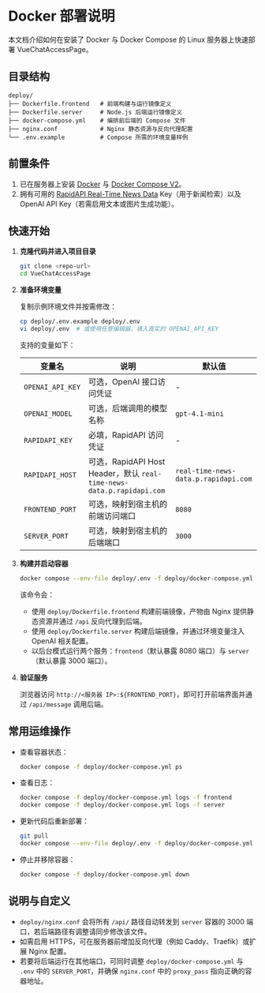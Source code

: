 # Docker 部署说明

本文档介绍如何在安装了 Docker 与 Docker Compose 的 Linux 服务器上快速部署 VueChatAccessPage。

## 目录结构

```
deploy/
├── Dockerfile.frontend   # 前端构建与运行镜像定义
├── Dockerfile.server     # Node.js 后端运行镜像定义
├── docker-compose.yml    # 编排前后端的 Compose 文件
├── nginx.conf            # Nginx 静态资源与反向代理配置
└── .env.example          # Compose 所需的环境变量样例
```

## 前置条件

1. 已在服务器上安装 [Docker](https://docs.docker.com/engine/install/) 与 [Docker Compose V2](https://docs.docker.com/compose/install/)。
2. 拥有可用的 [RapidAPI Real-Time News Data](https://rapidapi.com/letscrape-6bRBa3QguO5/api/real-time-news-data) Key（用于新闻检索）以及 OpenAI API Key（若需启用文本或图片生成功能）。

## 快速开始

1. **克隆代码并进入项目目录**

   ```bash
   git clone <repo-url>
   cd VueChatAccessPage
   ```

2. **准备环境变量**

   复制示例环境文件并按需修改：

   ```bash
   cp deploy/.env.example deploy/.env
   vi deploy/.env  # 或使用任意编辑器，填入真实的 OPENAI_API_KEY
   ```

   支持的变量如下：

   | 变量名 | 说明 | 默认值 |
   | --- | --- | --- |
   | `OPENAI_API_KEY` | 可选，OpenAI 接口访问凭证 | - |
   | `OPENAI_MODEL` | 可选，后端调用的模型名称 | `gpt-4.1-mini` |
   | `RAPIDAPI_KEY` | 必填，RapidAPI 访问凭证 | - |
   | `RAPIDAPI_HOST` | 可选，RapidAPI Host Header，默认 `real-time-news-data.p.rapidapi.com` | `real-time-news-data.p.rapidapi.com` |
   | `FRONTEND_PORT` | 可选，映射到宿主机的前端访问端口 | `8080` |
   | `SERVER_PORT` | 可选，映射到宿主机的后端端口 | `3000` |

3. **构建并启动容器**

   ```bash
   docker compose --env-file deploy/.env -f deploy/docker-compose.yml up -d --build
   ```

   该命令会：

   - 使用 `deploy/Dockerfile.frontend` 构建前端镜像，产物由 Nginx 提供静态资源并通过 `/api` 反向代理到后端。
   - 使用 `deploy/Dockerfile.server` 构建后端镜像，并通过环境变量注入 OpenAI 相关配置。
   - 以后台模式运行两个服务：`frontend`（默认暴露 8080 端口）与 `server`（默认暴露 3000 端口）。

4. **验证服务**

   浏览器访问 `http://<服务器 IP>:${FRONTEND_PORT}`，即可打开前端界面并通过 `/api/message` 调用后端。

## 常用运维操作

- 查看容器状态：

  ```bash
  docker compose -f deploy/docker-compose.yml ps
  ```

- 查看日志：

  ```bash
  docker compose -f deploy/docker-compose.yml logs -f frontend
  docker compose -f deploy/docker-compose.yml logs -f server
  ```

- 更新代码后重新部署：

  ```bash
  git pull
  docker compose --env-file deploy/.env -f deploy/docker-compose.yml up -d --build
  ```

- 停止并移除容器：

  ```bash
  docker compose -f deploy/docker-compose.yml down
  ```

## 说明与自定义

- `deploy/nginx.conf` 会将所有 `/api/` 路径自动转发到 `server` 容器的 3000 端口，若后端路径有调整请同步修改该文件。
- 如需启用 HTTPS，可在服务器前增加反向代理（例如 Caddy、Traefik）或扩展 Nginx 配置。
- 若要将后端运行在其他端口，可同时调整 `deploy/docker-compose.yml` 与 `.env` 中的 `SERVER_PORT`，并确保 `nginx.conf` 中的 `proxy_pass` 指向正确的容器地址。
